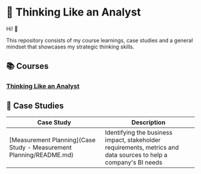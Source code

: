 # 💭 Thinking Like an Analyst

Hi! 👋

This repository consists of my course learnings, case studies and a general mindset that showcases my strategic thinking skills.

## 📚 Courses

### [Thinking Like an Analyst](https://www.mavenanalytics.io/course/thinking-like-an-analyst)

## 📑 Case Studies

| Case Study | Description |
| --- | --- |
| [Measurement Planning](Case Study - Measurement Planning/README.md) | Identifying the business impact, stakeholder requirements, metrics and data sources to help a company's BI needs |
